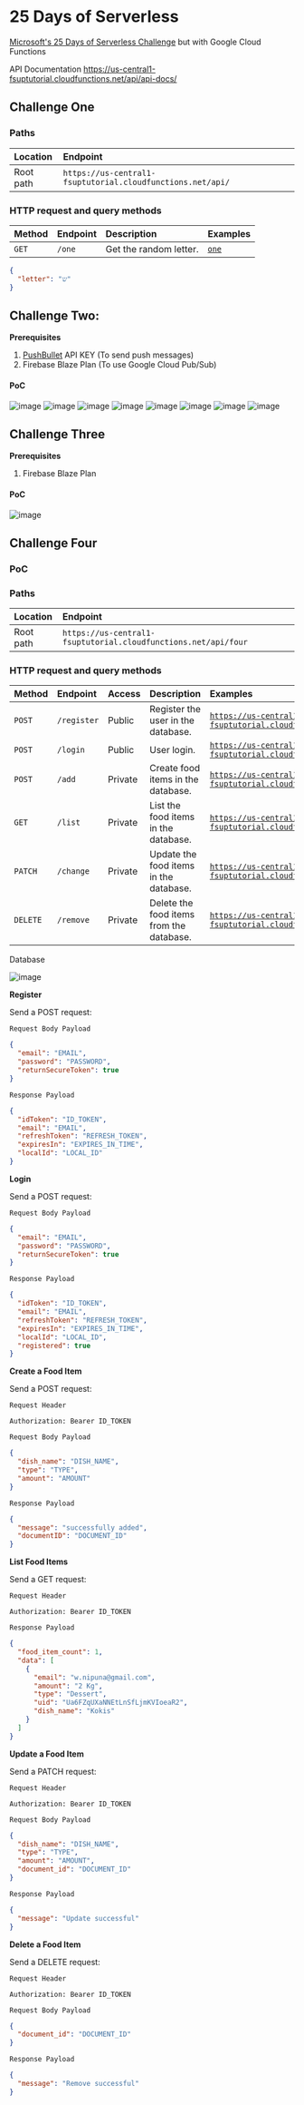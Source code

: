 # 25 Days of Serverless

[Microsoft's 25 Days of Serverless Challenge](https://github.com/microsoft/25-days-of-serverless) but with Google Cloud Functions

API Documentation https://us-central1-fsuptutorial.cloudfunctions.net/api/api-docs/

## Challenge One

### Paths

| Location  | Endpoint                                                   |
| :-------- | :--------------------------------------------------------- |
| Root path | `https://us-central1-fsuptutorial.cloudfunctions.net/api/` |

### HTTP request and query methods

| Method | Endpoint | Description            | Examples                                                             |
| :----- | :------- | :--------------------- | :------------------------------------------------------------------- |
| `GET`  | `/one`   | Get the random letter. | [`one`](https://us-central1-fsuptutorial.cloudfunctions.net/api/one) |

```json
{
  "letter": "ש"
}
```

## Challenge Two:

**Prerequisites**

1. [PushBullet](https://www.pushbullet.com) API KEY (To send push messages)
2. Firebase Blaze Plan (To use Google Cloud Pub/Sub)

#### PoC

![image](/img/1.jpg)
![image](/img/2.jpg)
![image](/img/3.jpg)
![image](/img/4.jpg)
![image](/img/5.jpg)
![image](/img/6.jpg)
![image](/img/7.jpg)
![image](/img/8.jpg)

## Challenge Three

**Prerequisites**

1. Firebase Blaze Plan

#### PoC

![image](/img/challenge_3.jpg)

## Challenge Four

### PoC

### Paths

| Location  | Endpoint                                                       |
| :-------- | :------------------------------------------------------------- |
| Root path | `https://us-central1-fsuptutorial.cloudfunctions.net/api/four` |

### HTTP request and query methods

| Method   | Endpoint    | Access  | Description                              | Examples                                                                                                                                         |
| :------- | :---------- | :------ | :--------------------------------------- | :----------------------------------------------------------------------------------------------------------------------------------------------- |
| `POST`   | `/register` | Public  | Register the user in the database.       | [`https://us-central1-fsuptutorial.cloudfunctions.net/api/four/register`](https://us-central1-fsuptutorial.cloudfunctions.net/api/four/register) |
| `POST`   | `/login`    | Public  | User login.                              | [`https://us-central1-fsuptutorial.cloudfunctions.net/api/four/login`](https://us-central1-fsuptutorial.cloudfunctions.net/api/four/login)       |
| `POST`   | `/add`      | Private | Create food items in the database.       | [`https://us-central1-fsuptutorial.cloudfunctions.net/api/four/add`](https://us-central1-fsuptutorial.cloudfunctions.net/api/four/add)           |
| `GET`    | `/list`     | Private | List the food items in the database.     | [`https://us-central1-fsuptutorial.cloudfunctions.net/api/four/list`](https://us-central1-fsuptutorial.cloudfunctions.net/api/four/list)         |
| `PATCH`  | `/change`   | Private | Update the food items in the database.   | [`https://us-central1-fsuptutorial.cloudfunctions.net/api/four/change`](https://us-central1-fsuptutorial.cloudfunctions.net/api/four/change)     |
| `DELETE` | `/remove`   | Private | Delete the food items from the database. | [`https://us-central1-fsuptutorial.cloudfunctions.net/api/four/remove`](https://us-central1-fsuptutorial.cloudfunctions.net/api/four/remove)     |

Database

![image](/img/challenge_4_1.jpg)

**Register**

Send a POST request:

`Request Body Payload`

```json
{
  "email": "EMAIL",
  "password": "PASSWORD",
  "returnSecureToken": true
}
```

`Response Payload`

```json
{
  "idToken": "ID_TOKEN",
  "email": "EMAIL",
  "refreshToken": "REFRESH_TOKEN",
  "expiresIn": "EXPIRES_IN_TIME",
  "localId": "LOCAL_ID"
}
```

**Login**

Send a POST request:

`Request Body Payload`

```json
{
  "email": "EMAIL",
  "password": "PASSWORD",
  "returnSecureToken": true
}
```

`Response Payload`

```json
{
  "idToken": "ID_TOKEN",
  "email": "EMAIL",
  "refreshToken": "REFRESH_TOKEN",
  "expiresIn": "EXPIRES_IN_TIME",
  "localId": "LOCAL_ID",
  "registered": true
}
```

**Create a Food Item**

Send a POST request:

`Request Header`

```http request
Authorization: Bearer ID_TOKEN
```

`Request Body Payload`

```json
{
  "dish_name": "DISH_NAME",
  "type": "TYPE",
  "amount": "AMOUNT"
}
```

`Response Payload`

```json
{
  "message": "successfully added",
  "documentID": "DOCUMENT_ID"
}
```

**List Food Items**

Send a GET request:

`Request Header`

```http request
Authorization: Bearer ID_TOKEN
```

`Response Payload`

```json
{
  "food_item_count": 1,
  "data": [
    {
      "email": "w.nipuna@gmail.com",
      "amount": "2 Kg",
      "type": "Dessert",
      "uid": "Ua6FZqUXaNNEtLnSfLjmKVIoeaR2",
      "dish_name": "Kokis"
    }
  ]
}
```

**Update a Food Item**

Send a PATCH request:

`Request Header`

```http request
Authorization: Bearer ID_TOKEN
```

`Request Body Payload`

```json
{
  "dish_name": "DISH_NAME",
  "type": "TYPE",
  "amount": "AMOUNT",
  "document_id": "DOCUMENT_ID"
}
```

`Response Payload`

```json
{
  "message": "Update successful"
}
```

**Delete a Food Item**

Send a DELETE request:

`Request Header`

```http request
Authorization: Bearer ID_TOKEN
```

`Request Body Payload`

```json
{
  "document_id": "DOCUMENT_ID"
}
```

`Response Payload`

```json
{
  "message": "Remove successful"
}
```